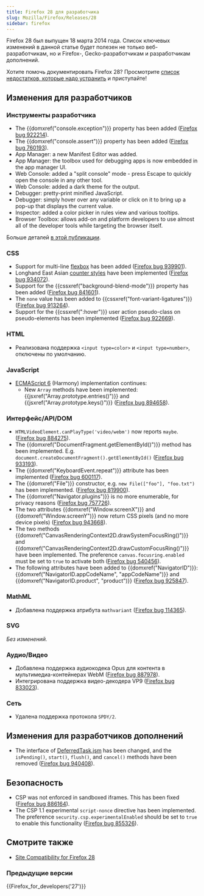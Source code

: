 ```yaml
---
title: Firefox 28 для разработчика
slug: Mozilla/Firefox/Releases/28
sidebar: firefox
---
```


Firefox 28 был выпущен 18 марта 2014 года. Список ключевых изменений в данной статье будет полезен не только веб-разработчикам, но и Firefox-, Gecko-разработчикам и разработчикам дополнений.

Хотите помочь документировать Firefox 28? Просмотрите [список недостатков, которые надо устранить](http://beta.elchi3.de/doctracker/#list=fx&version=28.0) и приступайте!

## Изменения для разработчиков

### Инструменты разработчика

- The {{domxref("console.exception")}} property has been added ([Firefox bug 922214](https://bugzil.la/922214)).
- The {{domxref("console.assert")}} property has been added ([Firefox bug 760193](https://bugzil.la/760193)).
- App Manager: a new Manifest Editor was added.
- App Manager: the toolbox used for debugging apps is now embedded in the app manager UI.
- Web Console: added a "split console" mode - press Escape to quickly open the console in any other tool.
- Web Console: added a dark theme for the output.
- Debugger: pretty-print minified JavaScript.
- Debugger: simply hover over any variable or click on it to bring up a pop-up that displays the current value.
- Inspector: added a color picker in rules view and various tooltips.
- Browser Toolbox: allows add-on and platform developers to use almost all of the developer tools while targeting the browser itself.

Больше деталей [в этой публикации](https://hacks.mozilla.org/2013/12/split-console-pretty-print-minified-js-and-more-firefox-developer-tools-episode-28/).

### CSS

- Support for multi-line [flexbox](/ru/docs/Web/CSS/CSS_flexible_box_layout/Basic_concepts_of_flexbox) has been added ([Firefox bug 939901](https://bugzil.la/939901)).
- Longhand East Asian [counter styles](/ru/docs/Web/CSS/list-style-type) have been implemented ([Firefox bug 934072](https://bugzil.la/934072)).
- Support for the {{cssxref("background-blend-mode")}} property has been added ([Firefox bug 841601](https://bugzil.la/841601)).
- The `none` value has been added to {{cssxref("font-variant-ligatures")}} ([Firefox bug 913264](https://bugzil.la/913264)).
- Support for the {{cssxref(":hover")}} user action pseudo-class on pseudo-elements has been implemented ([Firefox bug 922669](https://bugzil.la/922669)).

### HTML

- Реализована поддержка `<input type=color>` и `<input type=number>`, отключены по умолчанию.

### JavaScript

- [ECMAScript 6](/ru/docs/Web/JavaScript/ECMAScript_6_support_in_Mozilla) (Harmony) implementation continues:
  - New `Array` methods have been implemented: {{jsxref("Array.prototype.entries()")}} and {{jsxref("Array.prototype.keys()")}} ([Firefox bug 894658](https://bugzil.la/894658)).

### Интерфейс/API/DOM

- `HTMLVideoElement.canPlayType('video/webm')` now reports `maybe`. ([Firefox bug 884275](https://bugzil.la/884275)).
- The {{domxref("DocumentFragment.getElementById()")}} method has been implemented. E.g. `document.createDocumentFragment().getElementById()` ([Firefox bug 933193](https://bugzil.la/933193)).
- The {{domxref("KeyboardEvent.repeat")}} attribute has been implemented ([Firefox bug 600117](https://bugzil.la/600117)).
- The {{domxref("File")}} constructor, e.g. `new File(["foo"], "foo.txt")` has been implemented. ([Firefox bug 819900](https://bugzil.la/819900)).
- The {{domxref("Navigator.plugins")}} is no more enumerable, for privacy reasons ([Firefox bug 757726](https://bugzil.la/757726)).
- The two attributes {{domxref("Window.screenX")}} and {{domxref("Window.screenY")}} now return CSS pixels (and no more device pixels) ([Firefox bug 943668](https://bugzil.la/943668)).
- The two methods {{domxref("CanvasRenderingContext2D.drawSystemFocusRing()")}} and {{domxref("CanvasRenderingContext2D.drawCustomFocusRing()")}} have been implemented. The preference `canvas.focusring.enabled` must be set to `true` to activate both ([Firefox bug 540456](https://bugzil.la/540456)).
- The following attributes have been added to {{domxref("NavigatorID")}}: {{domxref("NavigatorID.appCodeName", "appCodeName")}} and {{domxref("NavigatorID.product", "product")}} ([Firefox bug 925847](https://bugzil.la/925847)).

### MathML

- Добавлена поддержка атрибута `mathvariant` ([Firefox bug 114365](https://bugzil.la/114365)).

### SVG

_Без изменений._

### Аудио/Видео

- Добавлена поддержка аудиокодека Opus для контента в мультимедиа-контейнерах WebM ([Firefox bug 887978](https://bugzil.la/887978)).
- Интегрирована поддержка видео-декодера VP9 ([Firefox bug 833023](https://bugzil.la/833023)).

### Сеть

- Удалена поддержка протокола `SPDY/2`.

## Изменения для разработчиков дополнений

- The interface of [DeferredTask.jsm](/ru/docs/Mozilla/JavaScript_code_modules/DeferredTask.jsm) has been changed, and the `isPending()`, `start()`, `flush()`, and `cancel()` methods have been removed ([Firefox bug 940408](https://bugzil.la/940408)).

## Безопасность

- CSP was not enforced in sandboxed iframes. This has been fixed ([Firefox bug 886164](https://bugzil.la/886164)).
- The CSP 1.1 experimental `script-nonce` directive has been implemented. The preference `security.csp.experimentalEnabled` should be set to `true` to enable this functionality ([Firefox bug 855326](https://bugzil.la/855326)).

## Смотрите также

- [Site Compatibility for Firefox 28](/ru/docs/Mozilla/Firefox/Releases/28/Site_Compatibility)

### Предыдущие версии

{{Firefox_for_developers('27')}}
